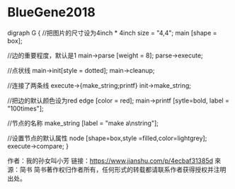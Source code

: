 # BlueGene2018

digraph G {
//把图片的尺寸设为4inch * 4inch
size = "4,4";
main [shape = box];

//边的重要程度，默认是1
main->parse [weight = 8];
parse->execute;

//点状线
main->init[style = dotted];
main->cleanup;

//连接了两条线
execute->{make_string;printf}
init->make_string;

//把边的默认颜色设为red
edge [color = red];
main->printf [sytle=bold, label = "100times"];

//节点的名称
make_string [label = "make a\nstring"];

//设置节点的默认属性
node [shape=box,style =filled,color=lightgrey];
execute->compare;
}

作者：我的孙女叫小芳
链接：https://www.jianshu.com/p/4ecbaf31385d
來源：简书
简书著作权归作者所有，任何形式的转载都请联系作者获得授权并注明出处。
